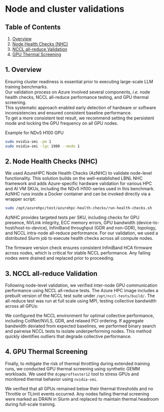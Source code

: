 # Node and cluster validations

## Table of Contents

1. [Overview](#1-overview)
2. [Node Health Checks (NHC)](#2-node-health-checks-nhc)
3. [NCCL all-reduce Validation](#3-nccl-all-reduce-validation)
4. [GPU Thermal Screening](#4-gpu-thermal-screening)

## 1. Overview

Ensuring cluster readiness is essential prior to executing large-scale LLM training benchmarks.  
Our validation process on Azure involved several components, _i.e._ node health checks, NCCL all-reduce performance testing, and GPU thermal screening.  
This systematic approach enabled early detection of hardware or software inconsistencies and ensured consistent baseline performance.  
To get a more consistent test result, we recommend setting the persistent mode and locking the GPU frequency on all GPU nodes.

Example for NDv5 H100 GPU

```bash
sudo nvidia-smi -pm 1
sudo nvidia-smi -lgc 1980 --mode 1
```

## 2. Node Health Checks (NHC)

We used AzureHPC Node Health Checks (AzNHC) to validate node-level functionality. This solution builds on the well-established LBNL NHC framework and adds Azure-specific hardware validation for various HPC and AI VM SKUs, including the NDv5 H100-series used in this benchmark. AzNHC runs inside a Docker container and can be invoked directly via a wrapper script:

```bash
sudo /opt/azurehpc/test/azurehpc-health-checks/run-health-checks.sh
```

AzNHC provides targeted tests per SKU, including checks for GPU presence, NVLink integrity, ECC memory errors, GPU bandwidth (device-to-host/host-to-device), InfiniBand throughput (GDR and non-GDR), topology, and NCCL intra-node all-reduce performance. For our validation, we used a distributed Slurm job to execute health checks across all compute nodes.

The firmware version check ensures consistent InfiniBand HCA firmware across nodes, which is critical for stable NCCL performance. Any failing nodes were drained and replaced prior to proceeding.

## 3. NCCL all-reduce Validation

Following node-level validation, we verified inter-node GPU communication performance using NCCL all-reduce tests. The Azure HPC image includes a prebuilt version of the NCCL test suite under `/opt/nccl-tests/build/`. The all-reduce test was run at full scale using MPI, testing collective bandwidth across all GPUs:

We configured the NCCL environment for optimal collective performance, including CollNet/NVLS, GDR, and relaxed PCI ordering. If aggregate bandwidth deviated from expected baselines, we performed binary search and pairwise NCCL tests to isolate underperforming nodes. This method quickly identifies outliers that degrade collective performance.

## 4. GPU Thermal Screening

Finally, to mitigate the risk of thermal throttling during extended training runs, we conducted GPU thermal screening using synthetic GEMM workloads. We used the `dcgmproftester12` tool to stress GPUs and monitored thermal behavior using `nvidia-smi`.

We verified that all GPUs remained below their thermal thresholds and no Throttle or TLimit events occurred. Any nodes failing thermal screening were marked as DRAIN in Slurm and replaced to maintain thermal headroom during full-scale training.
